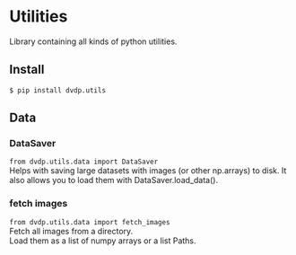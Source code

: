# Utilities
Library containing all kinds of python utilities.

## Install
`$ pip install dvdp.utils`

## Data
### DataSaver
`from dvdp.utils.data import DataSaver`  
Helps with saving large datasets with images (or other np.arrays) to disk.
It also allows you to load them with DataSaver.load_data().

### fetch images
`from dvdp.utils.data import fetch_images`  
Fetch all images from a directory.  
Load them as a list of numpy arrays or a list Paths.